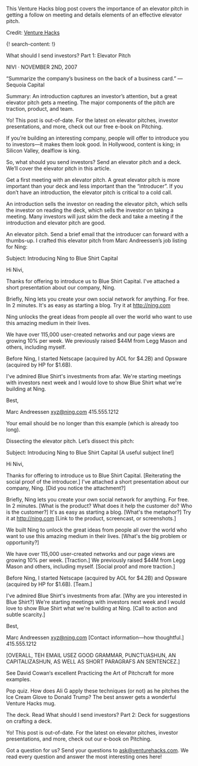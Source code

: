 
This Venture Hacks blog post covers the importance of an elevator pitch in getting a follow on meeting and details elements of an effective elevator pitch.

Credit: [Venture Hacks](http://venturehacks.com/)

{! search-content: !}

What should I send investors? Part 1: Elevator Pitch


NIVI	· NOVEMBER 2ND, 2007

“Summarize the company’s business on the back of a business card.”
— Sequoia Capital

Summary: An introduction captures an investor’s attention, but a great elevator pitch gets a meeting. The major components of the pitch are traction, product, and team.

Yo! This post is out-of-date. For the latest on elevator pitches, investor presentations, and more, check out our free e-book on Pitching.

If you’re building an interesting company, people will offer to introduce you to investors—it makes them look good. In Hollywood, content is king; in Silicon Valley, dealflow is king.

So, what should you send investors? Send an elevator pitch and a deck. We’ll cover the elevator pitch in this article.

Get a first meeting with an elevator pitch.
A great elevator pitch is more important than your deck and less important than the “introducer”. If you don’t have an introduction, the elevator pitch is critical to a cold call.

An introduction sells the investor on reading the elevator pitch, which sells the investor on reading the deck, which sells the investor on taking a meeting. Many investors will just skim the deck and take a meeting if the introduction and elevator pitch are good.

An elevator pitch.
Send a brief email that the introducer can forward with a thumbs-up. I crafted this elevator pitch from Marc Andreessen’s job listing for Ning:

Subject: Introducing Ning to Blue Shirt Capital

Hi Nivi,

Thanks for offering to introduce us to Blue Shirt Capital. I've attached a short presentation about our company, Ning.

Briefly, Ning lets you create your own social network for anything. For free. In 2 minutes. It's as easy as starting a blog. Try it at http://ning.com

Ning unlocks the great ideas from people all over the world who want to use this amazing medium in their lives.

We have over 115,000 user-created networks and our page views are growing 10% per week. We previously raised $44M from Legg Mason and others, including myself.

Before Ning, I started Netscape (acquired by AOL for $4.2B) and Opsware (acquired by HP for $1.6B).

I've admired Blue Shirt's investments from afar. We're starting meetings with investors next week and I would love to show Blue Shirt what we're building at Ning.

Best,

Marc Andreessen
xyz@ning.com
415.555.1212

Your email should be no longer than this example (which is already too long).

Dissecting the elevator pitch.
Let’s dissect this pitch:

Subject: Introducing Ning to Blue Shirt Capital [A useful subject line!]

Hi Nivi,

Thanks for offering to introduce us to Blue Shirt Capital. [Reiterating the social proof of the introducer.] I've attached a short presentation about our company, Ning. [Did you notice the attachment?]

Briefly, Ning lets you create your own social network for anything. For free. In 2 minutes. [What is the product? What does it help the customer do? Who is the customer?] It's as easy as starting a blog. [What's the metaphor?] Try it at http://ning.com [Link to the product, screencast, or screenshots.]

We built Ning to unlock the great ideas from people all over the world who want to use this amazing medium in their lives. [What's the big problem or opportunity?]

We have over 115,000 user-created networks and our page views are growing 10% per week. [Traction.] We previously raised $44M from Legg Mason and others, including myself. [Social proof and more traction.]

Before Ning, I started Netscape (acquired by AOL for $4.2B) and Opsware (acquired by HP for $1.6B). [Team.]

I've admired Blue Shirt's investments from afar. [Why are you interested in Blue Shirt?] We're starting meetings with investors next week and I would love to show Blue Shirt what we're building at Ning. [Call to action and subtle scarcity.]

Best,

Marc Andreessen 
xyz@ning.com [Contact information—how thoughtful.]
415.555.1212

[OVERALL, TEH EMAIL USEZ GOOD GRAMMAR, PUNCTUASHUN, AN CAPITALIZASHUN, AS WELL AS SHORT PARAGRAFS AN SENTENCEZ.]

See David Cowan‘s excellent Practicing the Art of Pitchcraft for more examples.

Pop quiz.
How does Ali G apply these techniques (or not) as he pitches the Ice Cream Glove to Donald Trump? The best answer gets a wonderful Venture Hacks mug.



The deck.
Read What should I send investors? Part 2: Deck for suggestions on crafting a deck.

Yo! This post is out-of-date. For the latest on elevator pitches, investor presentations, and more, check out our e-book on Pitching.

Got a question for us?
Send your questions to ask@venturehacks.com. We read every question and answer the most interesting ones here!
